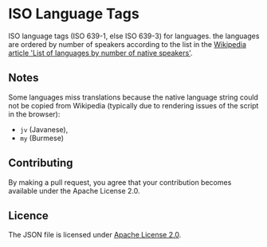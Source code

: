 # ISO Language Tags

ISO language tags (ISO 639-1, else ISO 639-3) for languages.
the languages are ordered by number of speakers according to the list in the
[Wikipedia article 'List of languages by number of native speakers'](https://en.wikipedia.org/wiki/List_of_languages_by_number_of_native_speakers).

## Notes
Some languages miss translations because the native language string could not be copied from Wikipedia (typically due to rendering issues of the script in the browser):

* `jv` (Javanese),
* `my` (Burmese)

## Contributing

By making a pull request, you agree that your contribution becomes available under the
Apache License 2.0.

## Licence
The JSON file is licensed under
[Apache License 2.0](https://www.apache.org/licenses/LICENSE-2.0).
